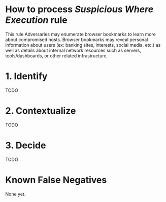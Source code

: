 # How to process *Suspicious Where Execution* rule
This rule Adversaries may enumerate browser bookmarks to learn more about compromised hosts.
Browser bookmarks may reveal personal information about users (ex: banking sites, interests, social media, etc.) as well as details about
internal network resources such as servers, tools/dashboards, or other related infrastructure.

# 1. Identify
TODO

# 2. Contextualize
TODO

# 3. Decide
TODO

# Known False Negatives
None yet.

